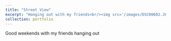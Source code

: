 ```yaml
---
title: "Street View"
excerpt: "Hanging out with my friends<br/><img src='/images/DSC00602.JPG' width='750' height='500'>"
collection: portfolio
---
```


Good weekends with my friends hanging out
